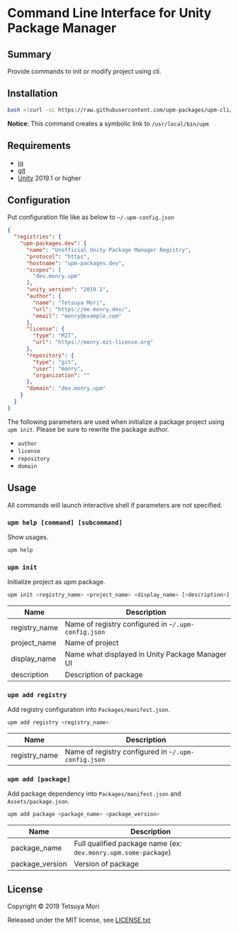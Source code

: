 # Command Line Interface for Unity Package Manager

## Summary

Provide commands to init or modify project using cli.

## Installation

```bash
bash <(curl -sL https://raw.githubusercontent.com/upm-packages/upm-cli/master/scripts/install-latest-release.sh)
```

**Notice**: This command creates a symbolic link to `/usr/local/bin/upm`

## Requirements

* [jq](https://stedolan.github.io/jq/)
* [git](https://git-scm.com/)
* [Unity](https://unity.com/) 2019.1 or higher

## Configuration

Put configuration file like as below to `~/.upm-config.json`

```json
{
  "registries": {
    "upm-packages.dev": {
      "name": "Unofficial Unity Package Manager Registry",
      "protocol": "https",
      "hostname": "upm-packages.dev",
      "scopes": [
        "dev.monry.upm"
      ],
      "unity_version": "2019.1",
      "author": {
        "name": "Tetsuya Mori",
        "url": "https://me.monry.dev/",
        "email": "monry@example.com"
      },
      "license": {
        "type": "MIT",
        "url": "https://monry.mit-license.org"
      },
      "repository": {
        "type": "git",
        "user": "monry",
        "organization": ""
      },
      "domain": "dev.monry.upm"
    }
  }
}
```

The following parameters are used when initialize a package project using `upm init`.
Please be sure to rewrite the package author.

* `author`
* `license`
* `repository`
* `domain`

## Usage

All commands will launch interactive shell if parameters are not specified.

### `upm help [command] [subcommand]`

Show usages.

```bash
upm help
```

### `upm init`

Initialize project as upm package.

```bash
upm init <registry_name> <project_name> <display_name> [<description>]
```

| Name | Description |
| --- | --- |
| registry_name | Name of registry configured in `~/.upm-config.json` |
| project_name | Name of project |
| display_name | Name what displayed in Unity Package Manager UI |
| description | Description of package |

### `upm add registry`

Add registry configuration into `Packages/manifest.json`.

```bash
upm add registry <registry_name>
```

| Name | Description |
| --- | --- |
| registry_name | Name of registry configured in `~/.upm-config.json` |

### `upm add [package]`

Add package dependency into `Packages/manifest.json` and `Assets/package.json`.

```bash
upm add package <package_name> <package_version>
```

| Name | Description |
| --- | --- |
| package_name | Full qualified package name (ex: `dev.monry.upm.some-package`) |
| package_version | Version of package |

## License

Copyright &copy; 2019 Tetsuya Mori

Released under the MIT license, see [LICENSE.txt](LICENSE.txt)
